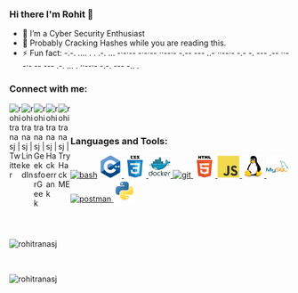 ### Hi there I'm Rohit 👋

<!--
**rohitranasj/rohitranasj** is a ✨ _special_ ✨ repository because its `README.md` (this file) appears on your GitHub profile.

Here are some ideas to get you started:
-->
- 🔭 I’m a Cyber Security Enthusiast
- 🌱 Probably Cracking Hashes while you are reading this.
- ⚡ Fun fact: -.-. .... . . .-. ... -·-·-- -·-·-- ··--·- -.-- --- ..- ··--·- -.- -. --- .-- ··--·- -- --- .-. ... . ··--·- -.-. --- -.. .

### Connect with me:

[<img align="left" alt="rohitranasj | Twitter" width="22px" src="https://www.flaticon.com/svg/vstatic/svg/733/733579.svg?token=exp=1616268366~hmac=d6c723bb138cf536ea9357c434407736" />][twitter]
[<img align="left" alt="rohitranasj | LinkedIn" width="22px" src="https://www.flaticon.com/svg/vstatic/svg/174/174857.svg?token=exp=1616268246~hmac=3b99284118e5ae9122a29db4c22f6877" />][linkedin]
[<img align="left" alt="rohitranasj | GeeksforGeek" width="22px" src="https://img.icons8.com/color/2x/GeeksforGeeks.png" />][geekforgeek]
[<img align="left" alt="rohitranasj | Hackerrank" width="22px" src="https://upload.wikimedia.org/wikipedia/commons/thumb/4/40/HackerRank_Icon-1000px.png/480px-HackerRank_Icon-1000px.png" />][hackerrank]
[<img align="left" alt="rohitranasj | TryHackME" width="22px" src="https://assets.tryhackme.com/img/favicon.png" />][thm]

<br/><br/>
### Languages and Tools:
<p>
 <a href="https://www.gnu.org/software/bash/" target="_blank"> <img src="https://raw.githubusercontent.com/odb/official-bash-logo/master/assets/Logos/Identity/PNG/BASH_logo-transparent-bg-color.png" alt="bash" width="60" height="40"/></a> <a href="https://www.w3schools.com/cpp/" target="_blank"> <img src="https://raw.githubusercontent.com/devicons/devicon/master/icons/cplusplus/cplusplus-original.svg" alt="cplusplus" width="40" height="40"/> </a> <a href="https://www.w3schools.com/css/" target="_blank"> <img src="https://raw.githubusercontent.com/devicons/devicon/master/icons/css3/css3-original-wordmark.svg" alt="css3" width="40" height="40"/> </a> <a href="https://www.docker.com/" target="_blank"> <img src="https://raw.githubusercontent.com/devicons/devicon/master/icons/docker/docker-original-wordmark.svg" alt="docker" width="40" height="40"/> </a> <a href="https://git-scm.com/" target="_blank"> <img src="https://www.vectorlogo.zone/logos/git-scm/git-scm-icon.svg" alt="git" width="40" height="40"/> </a> <a href="https://www.w3.org/html/" target="_blank"> <img src="https://raw.githubusercontent.com/devicons/devicon/master/icons/html5/html5-original-wordmark.svg" alt="html5" width="40" height="40"/> </a> <a href="https://developer.mozilla.org/en-US/docs/Web/JavaScript" target="_blank"> <img src="https://raw.githubusercontent.com/devicons/devicon/master/icons/javascript/javascript-original.svg" alt="javascript" width="40" height="40"/> </a> <a href="https://www.linux.org/" target="_blank"> <img src="https://raw.githubusercontent.com/devicons/devicon/master/icons/linux/linux-original.svg" alt="linux" width="40" height="40"/> </a> <a href="https://www.mysql.com/" target="_blank"> <img src="https://raw.githubusercontent.com/devicons/devicon/master/icons/mysql/mysql-original-wordmark.svg" alt="mysql" width="40" height="40"/> </a> <a href="https://postman.com" target="_blank"> <img src="https://www.vectorlogo.zone/logos/getpostman/getpostman-icon.svg" alt="postman" width="40" height="40"/> </a> <a href="https://www.python.org" target="_blank"> <img src="https://raw.githubusercontent.com/devicons/devicon/master/icons/python/python-original.svg" alt="python" width="40" height="40"/> </a>
 
 </p>


<br />

<br />

<p><img align="center" src="https://github-readme-stats.vercel.app/api/top-langs?username=rohitranasj&show_icons=true&locale=en&layout=compact" alt="rohitranasj" /></p>

<br />

<p><img align="center" src="https://github-readme-streak-stats.herokuapp.com/?user=rohitranasj&" alt="rohitranasj" /></p>



[twitter]: https://twitter.com/rohitranasj
[linkedin]: https://linkedin.com/in/rohitranasj
[hackerrank]: https://www.hackerrank.com/rohitranasj
[geekforgeek]: https://auth.geeksforgeeks.org/user/rohitranasj
[thm]: https://tryhackme.com/p/rohitranasj 
